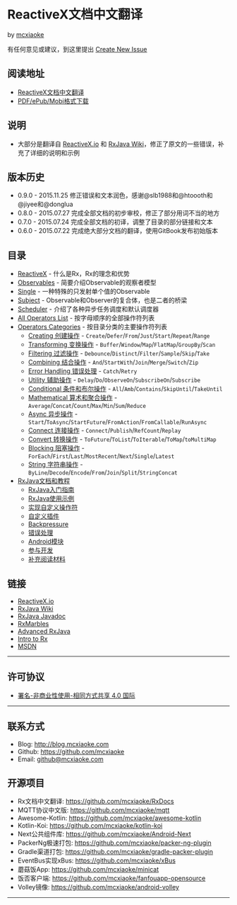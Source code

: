 # ReactiveX文档中文翻译

by [mcxiaoke](https://github.com/mcxiaoke)

有任何意见或建议，到这里提出 [Create New Issue](https://github.com/mcxiaoke/RxDocs/issues/new)

## 阅读地址

* [ReactiveX文档中文翻译](http://mcxiaoke.gitbooks.io/rxdocs/content/)
* [PDF/ePub/Mobi格式下载](https://www.gitbook.com/book/mcxiaoke/rxdocs/details)

## 说明

* 大部分是翻译自 [ReactiveX.io](http://reactivex.io/) 和 [RxJava Wiki](https://github.com/ReactiveX/rxjava/wiki)，修正了原文的一些错误，补充了详细的说明和示例

## 版本历史
* 0.9.0 - 2015.11.25 修正错误和文本润色，感谢@slb1988和@htoooth和@jiyee和@donglua
* 0.8.0 - 2015.07.27 完成全部文档的初步审校，修正了部分用词不当的地方
* 0.7.0 - 2015.07.24 完成全部文档的初译，调整了目录的部分链接和文本
* 0.6.0 - 2015.07.22 完成绝大部分文档的翻译，使用GitBook发布初始版本

## 目录

* [ReactiveX](Intro.md) - 什么是Rx，Rx的理念和优势
* [Observables](Observables.md) - 简要介绍Observable的观察者模型
* [Single](Single.md) - 一种特殊的只发射单个值的Observable
* [Subject](Subject.md) - Observable和Observer的复合体，也是二者的桥梁
* [Scheduler](Scheduler.md) - 介绍了各种异步任务调度和默认调度器
* [All Operators List](All-Operators-List.md) - 按字母顺序的全部操作符列表
* [Operators Categories](Operators.md) - 按目录分类的主要操作符列表
  * [Creating 创建操作](operators/Creating-Observables.md) - `Create`/`Defer`/`From`/`Just`/`Start`/`Repeat`/`Range`
  * [Transforming 变换操作](operators/Transforming-Observables.md) - `Buffer`/`Window`/`Map`/`FlatMap`/`GroupBy`/`Scan`
  * [Filtering 过滤操作](operators/Filtering-Observables.md) - `Debounce`/`Distinct`/`Filter`/`Sample`/`Skip`/`Take`
  * [Combining 结合操作](operators/Combining-Observables.md) - `And`/`StartWith`/`Join`/`Merge`/`Switch`/`Zip`
  * [Error Handling 错误处理](operators/Error-Handling-Operators.md) - `Catch`/`Retry`
  * [Utility 辅助操作](operators/Observable-Utility-Operators.md) - `Delay`/`Do`/`ObserveOn`/`SubscribeOn`/`Subscribe`
  * [Conditional 条件和布尔操作](operators/Conditional-and-Boolean-Operators.md) - `All`/`Amb`/`Contains`/`SkipUntil`/`TakeUntil`
  * [Mathematical 算术和聚合操作](operators/Mathematical-and-Aggregate-Operators.md) - `Average`/`Concat`/`Count`/`Max`/`Min`/`Sum`/`Reduce`
  * [Async 异步操作](operators/Async-Operators.md) - `Start`/`ToAsync`/`StartFuture`/`FromAction`/`FromCallable`/`RunAsync`
  * [Connect 连接操作](operators/Connectable-Observable-Operators.md) - `Connect`/`Publish`/`RefCount`/`Replay`
  * [Convert 转换操作](operators/To.md) - `ToFuture`/`ToList`/`ToIterable`/`ToMap`/`toMultiMap`
  * [Blocking 阻塞操作](operators/Blocking-Observable-Operators.md) - `ForEach`/`First`/`Last`/`MostRecent`/`Next`/`Single`/`Latest`
  * [String 字符串操作](operators/String-Observables.md) - `ByLine`/`Decode`/`Encode`/`From`/`Join`/`Split`/`StringConcat`
* [RxJava文档和教程](Topics.md)
  * [RxJava入门指南](topics/Getting-Started.md)
  * [RxJava使用示例](topics/How-To-Use-RxJava.md)
  * [实现自定义操作符](topics/Implementing-Your-Own-Operators.md)
  * [自定义插件](topics/Plugins.md)
  * [Backpressure](topics/Backpressure.md)
  * [错误处理](topics/Error-Handling.md)
  * [Android模块](topics/The-RxJava-Android-Module.md)
  * [参与开发](topics/How-to-Contribute.md)
  * [补充阅读材料](topics/Additional-Reading.md)


## 链接

* [ReactiveX.io](http://reactivex.io/intro.html)
* [RxJava Wiki](https://github.com/ReactiveX/RxJava/wiki)
* [RxJava Javadoc](http://reactivex.io/RxJava/javadoc/)
* [RxMarbles](http://rxmarbles.com/)
* [Advanced RxJava](http://akarnokd.blogspot.com/)
* [Intro to Rx](http://www.introtorx.com/content/v1.0.10621.0/01_WhyRx.html)
* [MSDN](https://msdn.microsoft.com/en-us/data/gg577609.aspx)


------

## 许可协议

- [署名-非商业性使用-相同方式共享 4.0 国际](https://creativecommons.org/licenses/by-nc-sa/4.0/legalcode)

------

## 联系方式

* Blog: <http://blog.mcxiaoke.com>
* Github: <https://github.com/mcxiaoke>
* Email: [github@mcxiaoke.com](mailto:github#mcxiaoke.com)

## 开源项目

* Rx文档中文翻译: <https://github.com/mcxiaoke/RxDocs>
* MQTT协议中文版: <https://github.com/mcxiaoke/mqtt>
* Awesome-Kotlin: <https://github.com/mcxiaoke/awesome-kotlin>
* Kotlin-Koi: <https://github.com/mcxiaoke/kotlin-koi>
* Next公共组件库: <https://github.com/mcxiaoke/Android-Next>
* PackerNg极速打包: <https://github.com/mcxiaoke/packer-ng-plugin>
* Gradle渠道打包: <https://github.com/mcxiaoke/gradle-packer-plugin>
* EventBus实现xBus: <https://github.com/mcxiaoke/xBus>
* 蘑菇饭App: <https://github.com/mcxiaoke/minicat>
* 饭否客户端: <https://github.com/mcxiaoke/fanfouapp-opensource>
* Volley镜像: <https://github.com/mcxiaoke/android-volley>

------
